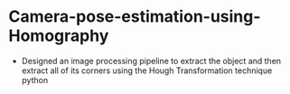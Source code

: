 # Camera-pose-estimation-using-Homography
- Designed an image processing pipeline to extract the object and then extract all of its corners using the Hough Transformation technique
python
